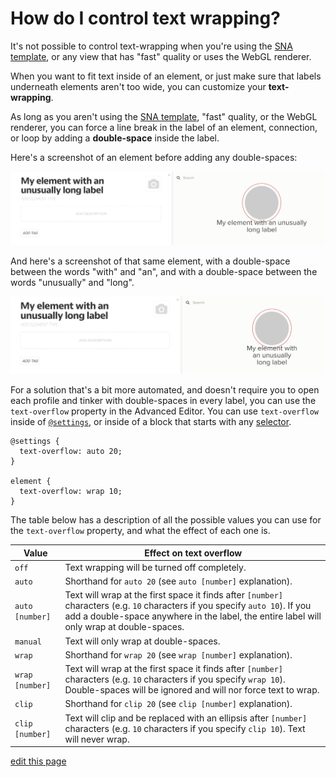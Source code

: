 # How do I control text wrapping?

<p class="alert alert-warning">
It's not possible to control text-wrapping when you're using the <a href="/guides/templates.html#sna-social-network-analysis-template" class="alert-link">SNA template</a>, or any view that has "fast" quality or uses the WebGL renderer.
</p>

When you want to fit text inside of an element, or just make sure that labels underneath elements aren't too wide, you can customize your **text-wrapping**.

As long as you aren't using the [SNA template](/guides/templates.html#sna-social-network-analysis-template), "fast" quality, or the WebGL renderer, you can force a line break in the label of an element, connection, or loop by adding a **double-space** inside the label.

Here's a screenshot of an element before adding any double-spaces:

![element with unusually long label](/images/unusually-long-label.png)

And here's a screenshot of that same element, with a double-space between the words "with" and "an", and with a double-space between the words "unusually" and "long".

![element with unusually long label broken up using double-spaces](/images/unusually-long-label-double-space.png)

For a solution that's a bit more automated, and doesn't require you to open each profile and tinker with double-spaces in every label, you can use the `text-overflow` property in the Advanced Editor. You can use `text-overflow` inside of [`@settings`](/guides/default-view-settings.html#change-default-view-settings-in-the-advanced-editor), or inside of a block that starts with any [selector](/guides/selectors.html).

```
@settings {
  text-overflow: auto 20;
}

element {
  text-overflow: wrap 10;
}
```

The table below has a description of all the possible values you can use for the `text-overflow` property, and what the effect of each one is.

| Value | Effect on text overflow |
| --- | --- |
| `off` | Text wrapping will be turned off completely. |
| `auto` | Shorthand for `auto 20` (see `auto [number]` explanation). |
| `auto [number]` | Text will wrap at the first space it finds after `[number]` characters (e.g. `10` characters if you specify `auto 10`). If you add a double-space anywhere in the label, the entire label will only wrap at double-spaces. |
| `manual` | Text will only wrap at double-spaces. |
| `wrap` | Shorthand for `wrap 20` (see `wrap [number]` explanation). |
| `wrap [number]` | Text will wrap at the first space it finds after `[number]` characters (e.g. `10` characters if you specify `wrap 10`). Double-spaces will be ignored and will nor force text to wrap. |
| `clip` | Shorthand for `clip 20` (see `clip [number]` explanation). |
| `clip [number]` | Text will clip and be replaced with an ellipsis after `[number]` characters (e.g. `10` characters if you specify `clip 10`). Text will never wrap.  |

<span class="edit-link"><a href="https://github.com/kumu/docs/blob/master/faq/how-do-i-control-text-wrapping.md" target="_blank"><i class="fa fa-github"></i> edit this page</a></span>

